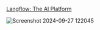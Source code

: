 [Langflow: The AI Platform](https://www.datastax.com/products/ai-platform-as-a-service-paas?utm_source=google&utm_medium=cpc&utm_campaign=ggl_s_nam_brand_rlsa&utm_term=ai%20as%20a%20service&utm_content=brand-ai-paas&gad_source=1&gclid=Cj0KCQjwr9m3BhDHARIsANut04bwnw0UAdTExNFnlBWcy00H9sWGcr73RKGohK_JBQn9b66OxW-aJKsaAlwQEALw_wcB)

![Screenshot 2024-09-27 122045](https://github.com/user-attachments/assets/df9152ca-50c9-410d-893e-9757996cb428)

